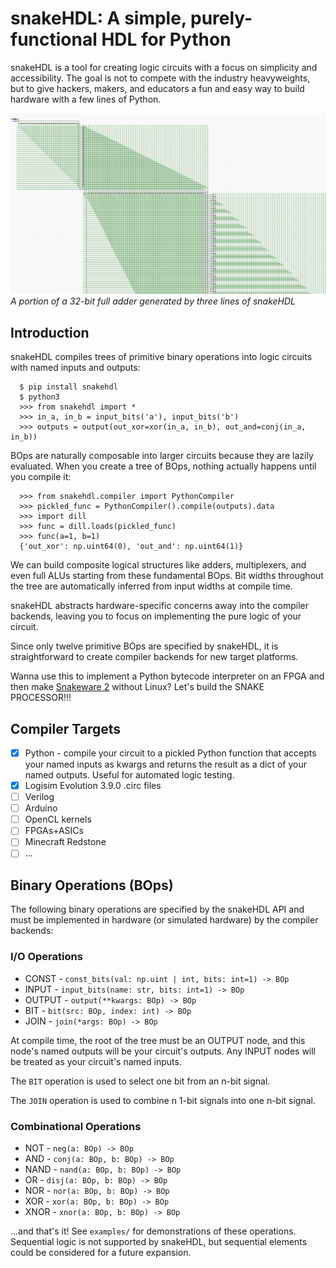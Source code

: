 
# snakeHDL: A simple, purely-functional HDL for Python

snakeHDL is a tool for creating logic circuits with a focus on simplicity and accessibility. The goal is not to compete with the industry heavyweights, but to give hackers, makers, and educators a fun and easy way to build hardware with a few lines of Python.

![](add32.png)
*A portion of a 32-bit full adder generated by three lines of snakeHDL*

## Introduction
snakeHDL compiles trees of primitive binary operations into logic circuits with named inputs and outputs:

```
  $ pip install snakehdl
  $ python3
  >>> from snakehdl import *
  >>> in_a, in_b = input_bits('a'), input_bits('b')
  >>> outputs = output(out_xor=xor(in_a, in_b), out_and=conj(in_a, in_b))
```
BOps are naturally composable into larger circuits because they are lazily evaluated. When you create a tree of BOps, nothing actually happens until you compile it:

```
  >>> from snakehdl.compiler import PythonCompiler
  >>> pickled_func = PythonCompiler().compile(outputs).data
  >>> import dill
  >>> func = dill.loads(pickled_func)
  >>> func(a=1, b=1)
  {'out_xor': np.uint64(0), 'out_and': np.uint64(1)}
```

We can build composite logical structures like adders, multiplexers,
and even full ALUs starting from these fundamental BOps. Bit widths throughout
the tree are automatically inferred from input widths at compile time.

snakeHDL abstracts hardware-specific concerns away into the compiler backends,
leaving you to focus on implementing the pure logic of your circuit.

Since only twelve primitive BOps are specified by snakeHDL, it is straightforward to
create compiler backends for new target platforms.

Wanna use this to implement a Python bytecode interpreter on an FPGA and then make [Snakeware 2](https://github.com/joshiemoore/snakeware) without Linux? Let's build the SNAKE PROCESSOR!!!

## Compiler Targets
- [x] Python - compile your circuit to a pickled Python function that accepts your named inputs
    as kwargs and returns the result as a dict of your named outputs. Useful for automated logic testing.
- [x] Logisim Evolution 3.9.0 .circ files
- [ ] Verilog
- [ ] Arduino
- [ ] OpenCL kernels
- [ ] FPGAs+ASICs
- [ ] Minecraft Redstone
- [ ] ...

## Binary Operations (BOps)
The following binary operations are specified by the snakeHDL API and must be implemented in hardware (or simulated hardware) by the compiler backends:

### I/O Operations
* CONST - `const_bits(val: np.uint | int, bits: int=1) -> BOp`
* INPUT - `input_bits(name: str, bits: int=1) -> BOp`
* OUTPUT - `output(**kwargs: BOp) -> BOp`
* BIT - `bit(src: BOp, index: int) -> BOp`
* JOIN - `join(*args: BOp) -> BOp`

At compile time, the root of the tree must be an OUTPUT node, and this node's named outputs
will be your circuit's outputs. Any INPUT nodes will be treated as your circuit's
named inputs.

The `BIT` operation is used to select one bit from an n-bit signal.

The `JOIN` operation is used to combine n 1-bit signals into one n-bit signal.

### Combinational Operations
* NOT - `neg(a: BOp) -> BOp`
* AND - `conj(a: BOp, b: BOp) -> BOp`
* NAND - `nand(a: BOp, b: BOp) -> BOp`
* OR - `disj(a: BOp, b: BOp) -> BOp`
* NOR - `nor(a: BOp, b: BOp) -> BOp`
* XOR - `xor(a: BOp, b: BOp) -> BOp`
* XNOR - `xnor(a: BOp, b: BOp) -> BOp`

...and that's it! See `examples/` for demonstrations of these operations. Sequential logic is not supported by snakeHDL, but sequential elements could be considered for a future expansion.
